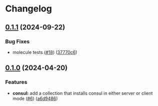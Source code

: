 # Changelog

## [0.1.1](https://github.com/mateusz-uminski/ansible-collections/compare/consul-v0.1.0...consul-v0.1.1) (2024-09-22)


### Bug Fixes

* molecule tests ([#18](https://github.com/mateusz-uminski/ansible-collections/issues/18)) ([37770c6](https://github.com/mateusz-uminski/ansible-collections/commit/37770c6cd8836d22ccca031c6fb8484e6e584f9c))

## [0.1.0](https://github.com/mateusz-uminski/ansible-collections/compare/consul-v0.0.1...consul-v0.1.0) (2024-04-20)


### Features

* **consul:** add a collection that installs consul in either server or client mode ([#6](https://github.com/mateusz-uminski/ansible-collections/issues/6)) ([a6d9486](https://github.com/mateusz-uminski/ansible-collections/commit/a6d9486deb60632b185a1b796652a8fc09ba5c8e))
